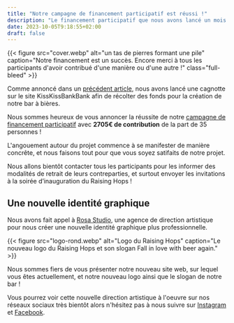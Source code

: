 ```yaml
---
title: "Notre campagne de financement participatif est réussi !"
description: "Le financement participatif que nous avons lancé un mois plus tôt a réussi. Grâce à vous, nous avons récolté 2705€ sur les 2500€ demandés !"
date: 2023-10-05T9:18:55+02:00
draft: false
---
```


{{< figure src="cover.webp" alt="un tas de pierres formant une pile" caption="Notre financement est un succès. Encore merci à tous les participants d'avoir contribué d'une manière ou d'une autre !" class="full-bleed" >}}

Comme annoncé dans un [précédent article](https://raisinghops.fr/blog/financement-participatif-raising-hops/), nous avons lancé une cagnotte sur le site KissKissBankBank afin de récolter des fonds pour la création de notre bar à bières.

Nous sommes heureux de vous annoncer la réussite de notre [campagne de financement participatif](https://www.kisskissbankbank.com/fr/projects/raising-hops-bar-a-bieres-artisanales-a-lille) avec **2705€ de contribution** de la part de 35 personnes !

L'angouement autour du projet commence à se manifester de manière concrête, et nous faisons tout pour que vous soyez satifaits de notre projet.

Nous allons bientôt contacter tous les participants pour les informer des modalités de retrait de leurs contreparties, et surtout envoyer les invitations à la soirée d’inauguration du Raising Hops !

## Une nouvelle identité graphique

Nous avons fait appel à [Rosa Studio](https://rosa-studio.fr/), une agence de direction artistique pour nous créer une nouvelle identité graphique plus professionnelle. 

{{< figure src="logo-rond.webp" alt="Logo du Raising Hops" caption="Le nouveau logo du Raising Hops et son slogan Fall in love with beer again." >}}

Nous sommes fiers de vous présenter notre nouveau site web, sur lequel vous êtes actuellement, et notre nouveau logo ainsi que le slogan de notre bar !

Vous pourrez voir cette nouvelle direction artistique à l'oeuvre sur nos réseaux sociaux très bientôt alors n'hésitez pas à nous suivre sur [Instagram](https://instagram.com/raising.hops) et [Facebook](https://www.facebook.com/raisinghops).